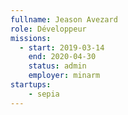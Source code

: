 ```yaml
---
fullname: Jeason Avezard
role: Développeur
missions:
  - start: 2019-03-14
    end: 2020-04-30
    status: admin
    employer: minarm
startups:
    - sepia
---
```

